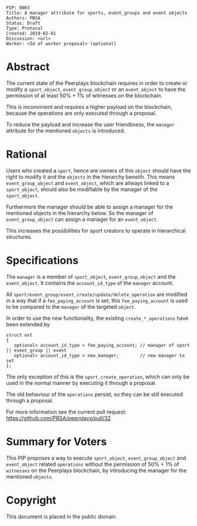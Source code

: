     PIP: 0003
    Title: A manager attribute for sports, event_groups and event objects
    Authors: PBSA
    Status: Draft
    Type: Protocol
    Created: 2019-02-01
    Discussion: <url>
    Worker: <Id of worker proposal> (optional)

# Abstract
The current state of the Peerplays blockchain requires in order to create
or modify a `sport_object`, `event_group_object` or an `event_object` to
have the permission of at least 50% + 1% of witnesses on the blockchain.

This is inconvinient and requires a higher payload on the blockchain,
because the operations are only executed through a proposal. 

To reduce the payload and increase the user friendliness, the `manager`
attribute for the mentioned `objects` is introduced. 

# Rational
Users who created a `sport`, hence are owners of this `object` should have
the right to modify it and the `objects` in the hierarchy beneith. This means
`event_group_object` and `event_object`, which are allways linked to a `sport_object`,
should also be modifiable by the manager of the `sport_object`. 

Furthermore the manager should be able to assign a manager for the mentioned objects
in the hierarchy below. So the manager of `event_group_object` can assign a manager
for an `event_object`.

This increases the possibilities for sport creators to operate in hierarchical structures.

# Specifications

The `manager` is a member of `sport_object`, `event_group_object` and the `event_object`.
It contains the `account_id_type` of the `manager` account. 

All `sport/event_group/event_create/update/delete_operation` are modified in a way that
if a `fee_paying_account` is set, this `fee_paying_account` is used to be compared
to the `manager` of the targeted `object`. 

In order to use the new functionality, the existing `create_*_operations` have been extended by

    struct ext
    {
       optional< account_id_type > fee_paying_account; // manager of sport || event_group || event
       optional< account_id_type > new_manager;        // new manager to set
    };

The only exception of this is the `sport_create_operation`, which can only be used in the normal
manner by executing it through a proposal.

The old behaviour of the `operations` persist, so they can be still executed through
a proposal.

For more information see the current pull request:
https://github.com/PBSA/peerplays/pull/32

# Summary for Voters
This PIP proposes a way to execute `sport_object`, `event_group_object`
and `event_object` related `operations` without the permission of 50% + 1% of 
`witnesses` on the Peerplays blockchain, by introducing the manager for the mentioned 
`objects`.

# Copyright
This document is placed in the public domain


